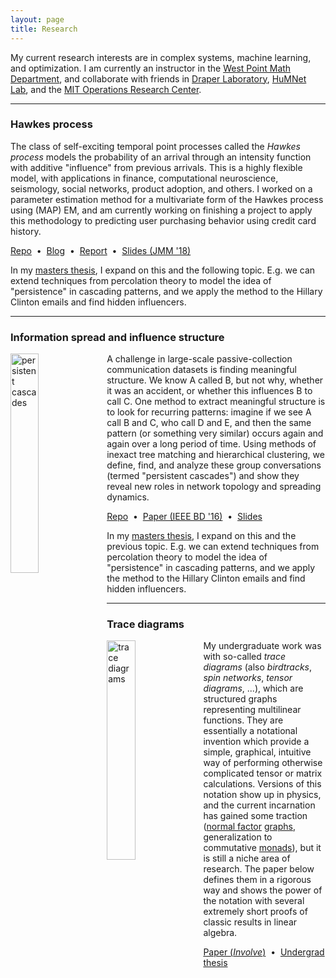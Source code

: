 ```yaml
---
layout: page
title: Research
---
```


My current research interests are in complex systems, machine learning, and optimization.  I am currently an instructor in the [West Point Math Department](https://www.usma.edu/math/SitePages/Math.aspx), and collaborate with friends in [Draper Laboratory](http://www.draper.com), [HuMNet Lab](http://humnetlab.mit.edu), and the [MIT Operations Research Center](https://orc.mit.edu).

<hr>

### Hawkes process

The class of self-exciting temporal point processes called the <i>Hawkes process</i> models the probability of an arrival through an intensity function with additive "influence" from previous arrivals.  This is a highly flexible model, with applications in finance, computational neuroscience, seismology, social networks, product adoption, and others.  I worked on a parameter estimation method for a multivariate form of the Hawkes process using (MAP) EM, and am currently working on finishing a project to apply this methodology to predicting user purchasing behavior using credit card history.

<a href="https://github.com/stmorse/hawkes">Repo</a>&nbsp;&nbsp;&#8226;&nbsp;
<a href="https://stmorse.github.io/journal/Hawkes-python.html">Blog</a>&nbsp;&nbsp;&#8226;&nbsp;
<a href="{{ site.baseurl }}/docs/6-867-final-writeup.pdf">Report</a>&nbsp;&nbsp;&#8226;&nbsp;
<a href="{{ site.baseurl }}/docs/JMM18_slides.pdf">Slides (JMM '18)</a>

In my <a href="{{ site.baseurl }}/docs/orc-thesis.pdf">masters thesis</a>, I expand on this and the following topic.  E.g. we can extend techniques from percolation theory to model the idea of "persistence" in cascading patterns, and we apply the method to the Hillary Clinton emails and find hidden influencers. 

<hr>

### Information spread and influence structure

<img align="left" width="30%" src="{{ site.baseurl }}/images/persistent.png" alt="persistent cascades">

A challenge in large-scale passive-collection communication datasets is finding meaningful structure.   We know A called B, but not why, whether it was an accident, or whether this influences B to call C.  One method to extract meaningful structure is to look for recurring patterns: imagine if we see A call B and C, who call D and E, and then the same pattern (or something very similar) occurs again and again over a long period of time.  Using methods of inexact tree matching and hierarchical clustering, we define, find, and analyze these group conversations (termed "persistent cascades") and show they reveal new roles in network topology and spreading dynamics.  

<a href="https://github.com/stmorse/cascades">Repo</a>&nbsp;&nbsp;&#8226;&nbsp;
<a href="{{ site.baseurl }}/docs/BigD348.pdf">Paper (IEEE BD '16)</a>&nbsp;&nbsp;&#8226;&nbsp;
<a href="{{ site.baseurl }}/docs/persistent-cascades-ieee.pdf">Slides</a> 

In my <a href="{{ site.baseurl }}/docs/orc-thesis.pdf">masters thesis</a>, I expand on this and the previous topic.  E.g. we can extend techniques from percolation theory to model the idea of "persistence" in cascading patterns, and we apply the method to the Hillary Clinton emails and find hidden influencers. 

<hr>

### Trace diagrams

<img align="left" width="30%" src="{{ site.baseurl }}/images/diagrams.png" alt="trace diagrams">

My undergraduate work was with so-called *trace diagrams* (also *birdtracks*, *spin networks*, *tensor diagrams*, ...), which are structured graphs representing multilinear functions.  They are essentially a notational invention which provide a simple, graphical, intuitive way of performing otherwise complicated tensor or matrix calculations.  Versions of this notation show up in physics, and the current incarnation has gained some traction (<a href="http://arxiv.org/pdf/1102.0316.pdf">normal factor</a> <a href="http://arxiv.org/pdf/1004.3833.pdf">graphs</a>, generalization to commutative <a href="http://dl.acm.org/citation.cfm?id=1596553">monads</a>), but it is still a niche area of research.  The paper below defines them in a rigorous way and shows the power of the notation with several extremely short proofs of classic results in linear algebra.

<a href="{{ site.baseurl }}/docs/tracediagrams.pdf">Paper (<i>Involve</i>)</a>&nbsp;&nbsp;&#8226;&nbsp;
<a href="{{ site.baseurl }}/docs/mainthesis.pdf">Undergrad thesis</a>
